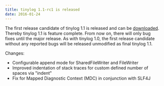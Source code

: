 ```yaml
---
title: tinylog 1.1-rc1 is released
date: 2016-01-24
---
```


The first release candidate of tinylog 1.1 is released and can be [downloaded](download). Thereby tinylog 1.1 is feature complete. From now on, there will only bug fixes until the major release. As with tinylog 1.0, the first release candidate without any reported bugs will be released unmodified as final tinylog 1.1.

Changes:

* Configurable append mode for SharedFileWriter and FileWriter
* Improved indentation of stack traces for custom defined number of spaces via "indent"
* Fix for Mapped Diagnostic Context (MDC) in conjunction with SLF4J
